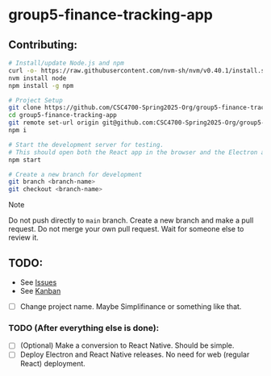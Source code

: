 # group5-finance-tracking-app


## Contributing:
```bash
# Install/update Node.js and npm
curl -o- https://raw.githubusercontent.com/nvm-sh/nvm/v0.40.1/install.sh | bash 
nvm install node
npm install -g npm

# Project Setup
git clone https://github.com/CSC4700-Spring2025-Org/group5-finance-tracking-app
cd group5-finance-tracking-app
git remote set-url origin git@github.com:CSC4700-Spring2025-Org/group5-finance-tracking-app.git
npm i

# Start the development server for testing.
# This should open both the React app in the browser and the Electron app.
npm start

# Create a new branch for development
git branch <branch-name>
git checkout <branch-name>
```

> [!NOTE]
> Do not push directly to `main` branch. Create a new branch and make a pull request. Do not merge your own pull request. Wait for someone else to review it.

## TODO:
- See [Issues](https://github.com/CSC4700-Spring2025-Org/group5-finance-tracking-app/issues)
- See [Kanban](https://github.com/orgs/CSC4700-Spring2025-Org/projects/22)
- [ ] Change project name. Maybe Simplifinance or something like that.

### TODO (After everything else is done):
- [ ] \(Optional) Make a conversion to React Native. Should be simple.
- [ ] Deploy Electron and React Native releases. No need for web (regular React) deployment.
